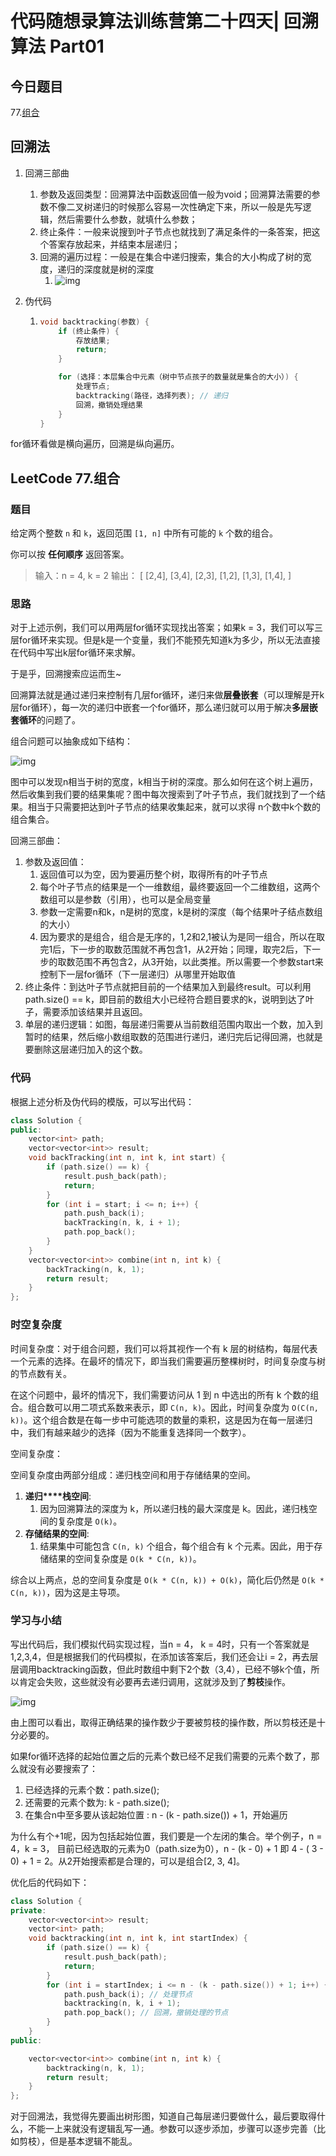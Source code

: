 # 代码随想录算法训练营第二十四天| 回溯算法 Part01

## 今日题目

77.[组合](https://leetcode.cn/problems/combinations/)

## 回溯法

1. 回溯三部曲

   1. 参数及返回类型：回溯算法中函数返回值一般为void；回溯算法需要的参数不像二叉树递归的时候那么容易一次性确定下来，所以一般是先写逻辑，然后需要什么参数，就填什么参数；
   2. 终止条件：一般来说搜到叶子节点也就找到了满足条件的一条答案，把这个答案存放起来，并结束本层递归；
   3. 回溯的遍历过程：一般是在集合中递归搜索，集合的大小构成了树的宽度，递归的深度就是树的深度
      1. ![img](https://pkdwxagc9o.feishu.cn/space/api/box/stream/download/asynccode/?code=NWI1NDYwNzBjZWRjYjQzNzkzZDk5ZWI0ZmZlYjQ1MzRfbEJ4T1FuTThKamFjd1ZiZTRBRG1RRDk2OFU4NGljUXNfVG9rZW46VzFpVGJOMGR5bzA2ZFV4M1BTd2N5QklYblFiXzE3MDU2MzA5MjE6MTcwNTYzNDUyMV9WNA)

2. 伪代码

   1. ```C++
      void backtracking(参数) {
          if (终止条件) {
              存放结果;
              return;
          }
      
          for (选择：本层集合中元素（树中节点孩子的数量就是集合的大小）) {
              处理节点;
              backtracking(路径，选择列表); // 递归
              回溯，撤销处理结果
          }
      }
      ```

for循环看做是横向遍历，回溯是纵向遍历。

## LeetCode 77.组合

### 题目

给定两个整数 `n` 和 `k`，返回范围 `[1, n]` 中所有可能的 `k` 个数的组合。

你可以按 **任何顺序** 返回答案。

> 输入：n = 4, k = 2 输出： [  [2,4],  [3,4],  [2,3],  [1,2],  [1,3],  [1,4], ]

### 思路

对于上述示例，我们可以用两层for循环实现找出答案；如果k = 3，我们可以写三层for循环来实现。但是k是一个变量，我们不能预先知道k为多少，所以无法直接在代码中写出k层for循环来求解。

于是乎，回溯搜索应运而生~

回溯算法就是通过递归来控制有几层for循环，递归来做**层叠嵌套**（可以理解是开k层for循环），每一次的递归中嵌套一个for循环，那么递归就可以用于解决**多层嵌套循环**的问题了。

组合问题可以抽象成如下结构：

![img](https://pkdwxagc9o.feishu.cn/space/api/box/stream/download/asynccode/?code=OTFhNGYwMjQwMGUwYzk2OTY1NDMxMzkzYTMyZDI2MmFfbzNyRmpkdmtmVFR1S0gwOHV2SGtuSmdrMnZ6RmJHTVBfVG9rZW46UkR2M2JDeHBRb1JEWjd4UTZ6emNtS3VNbkZiXzE3MDU2MzA5MjE6MTcwNTYzNDUyMV9WNA)

图中可以发现n相当于树的宽度，k相当于树的深度。那么如何在这个树上遍历，然后收集到我们要的结果集呢？图中每次搜索到了叶子节点，我们就找到了一个结果。相当于只需要把达到叶子节点的结果收集起来，就可以求得 n个数中k个数的组合集合。

回溯三部曲：

1. 参数及返回值：
   1. 返回值可以为空，因为要遍历整个树，取得所有的叶子节点
   2. 每个叶子节点的结果是一个一维数组，最终要返回一个二维数组，这两个数组可以是参数（引用），也可以是全局变量
   3. 参数一定需要n和k，n是树的宽度，k是树的深度（每个结果叶子结点数组的大小）
   4. 因为要求的是组合，组合是无序的，1,2和2,1被认为是同一组合，所以在取完1后，下一步的取数范围就不再包含1，从2开始；同理，取完2后，下一步的取数范围不再包含2，从3开始，以此类推。所以需要一个参数start来控制下一层for循环（下一层递归）从哪里开始取值
2. 终止条件：到达叶子节点就把目前的一个结果加入到最终result。可以利用path.size() == k，即目前的数组大小已经符合题目要求的k，说明到达了叶子，需要添加该结果并且返回。
3. 单层的递归逻辑：如图，每层递归需要从当前数组范围内取出一个数，加入到暂时的结果，然后缩小数组取数的范围进行递归，递归完后记得回溯，也就是要删除这层递归加入的这个数。

### 代码

根据上述分析及伪代码的模版，可以写出代码：

```C++
class Solution {
public:
    vector<int> path;
    vector<vector<int>> result;
    void backTracking(int n, int k, int start) {
        if (path.size() == k) {
            result.push_back(path);
            return;
        }
        for (int i = start; i <= n; i++) {
            path.push_back(i);
            backTracking(n, k, i + 1);
            path.pop_back();
        }
    }
    vector<vector<int>> combine(int n, int k) {
        backTracking(n, k, 1);
        return result;
    }
};
```

### 时空复杂度

时间复杂度：对于组合问题，我们可以将其视作一个有 k 层的树结构，每层代表一个元素的选择。在最坏的情况下，即当我们需要遍历整棵树时，时间复杂度与树的节点数有关。

在这个问题中，最坏的情况下，我们需要访问从 1 到 n 中选出的所有 k 个数的组合。组合数可以用二项式系数来表示，即 `C(n, k)`。因此，时间复杂度为 `O(C(n, k))`。这个组合数是在每一步中可能选项的数量的乘积，这是因为在每一层递归中，我们有越来越少的选择（因为不能重复选择同一个数字）。

空间复杂度：

空间复杂度由两部分组成：递归栈空间和用于存储结果的空间。

1. **递归****栈空间**:
   1. 因为回溯算法的深度为 k，所以递归栈的最大深度是 k。因此，递归栈空间的复杂度是 `O(k)`。
2. **存储结果的空间**:
   1. 结果集中可能包含 `C(n, k)` 个组合，每个组合有 k 个元素。因此，用于存储结果的空间复杂度是 `O(k * C(n, k))`。

综合以上两点，总的空间复杂度是 `O(k * C(n, k)) + O(k)`，简化后仍然是 `O(k * C(n, k))`，因为这是主导项。

### 学习与小结

写出代码后，我们模拟代码实现过程，当n = 4， k = 4时，只有一个答案就是1,2,3,4，但是根据我们的代码模拟，在添加该答案后，我们还会让i = 2，再去层层调用backtracking函数，但此时数组中剩下2个数（3,4），已经不够k个值，所以肯定会失败，这些就没有必要再去递归调用，这就涉及到了**剪枝**操作。

![img](https://pkdwxagc9o.feishu.cn/space/api/box/stream/download/asynccode/?code=YmE4M2JlY2E1Y2NjNjQ5NDI2YmEzY2EyZjc5Njc4YjZfRUFiZkVxSlFCN2thS0w1cWEwTTFxUUpzaFlJSlZPUTZfVG9rZW46QzFvamJGVURCbzNqVWF4MXVIbmN1QTVyblpjXzE3MDU2MzA5MjE6MTcwNTYzNDUyMV9WNA)

由上图可以看出，取得正确结果的操作数少于要被剪枝的操作数，所以剪枝还是十分必要的。

如果for循环选择的起始位置之后的元素个数已经不足我们需要的元素个数了，那么就没有必要搜索了：

1. 已经选择的元素个数：path.size();
2. 还需要的元素个数为: k - path.size();
3. 在集合n中至多要从该起始位置 : n - (k - path.size()) + 1，开始遍历

为什么有个+1呢，因为包括起始位置，我们要是一个左闭的集合。举个例子，n = 4，k = 3， 目前已经选取的元素为0（path.size为0），n - (k - 0) + 1 即 4 - ( 3 - 0) + 1 = 2。从2开始搜索都是合理的，可以是组合[2, 3, 4]。

优化后的代码如下：

```C++
class Solution {
private:
    vector<vector<int>> result;
    vector<int> path;
    void backtracking(int n, int k, int startIndex) {
        if (path.size() == k) {
            result.push_back(path);
            return;
        }
        for (int i = startIndex; i <= n - (k - path.size()) + 1; i++) { // 优化的地方
            path.push_back(i); // 处理节点
            backtracking(n, k, i + 1);
            path.pop_back(); // 回溯，撤销处理的节点
        }
    }
public:

    vector<vector<int>> combine(int n, int k) {
        backtracking(n, k, 1);
        return result;
    }
};
```

对于回溯法，我觉得先要画出树形图，知道自己每层递归要做什么，最后要取得什么，不能一上来就没有逻辑乱写一通。参数可以逐步添加，步骤可以逐步完善（比如剪枝），但是基本逻辑不能乱。
